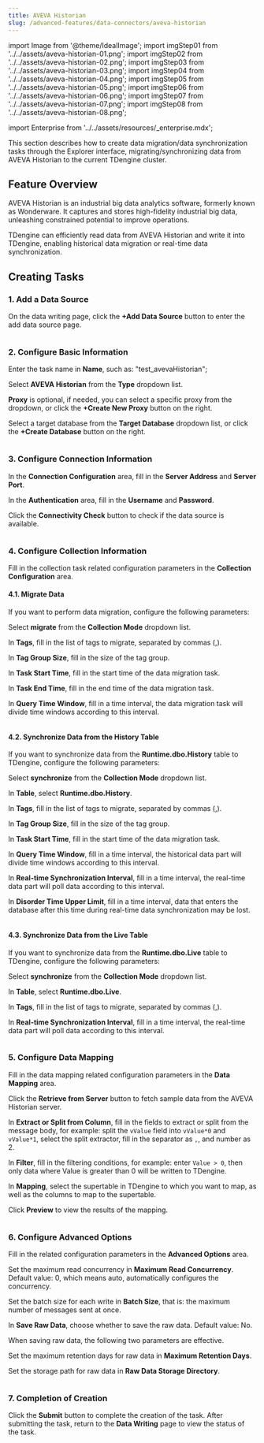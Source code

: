 ```yaml
---
title: AVEVA Historian
slug: /advanced-features/data-connectors/aveva-historian
---
```


import Image from '@theme/IdealImage';
import imgStep01 from '../../assets/aveva-historian-01.png';
import imgStep02 from '../../assets/aveva-historian-02.png';
import imgStep03 from '../../assets/aveva-historian-03.png';
import imgStep04 from '../../assets/aveva-historian-04.png';
import imgStep05 from '../../assets/aveva-historian-05.png';
import imgStep06 from '../../assets/aveva-historian-06.png';
import imgStep07 from '../../assets/aveva-historian-07.png';
import imgStep08 from '../../assets/aveva-historian-08.png';

import Enterprise from '../../assets/resources/_enterprise.mdx';

<Enterprise/>

This section describes how to create data migration/data synchronization tasks through the Explorer interface, migrating/synchronizing data from AVEVA Historian to the current TDengine cluster.

## Feature Overview

AVEVA Historian is an industrial big data analytics software, formerly known as Wonderware. It captures and stores high-fidelity industrial big data, unleashing constrained potential to improve operations.

TDengine can efficiently read data from AVEVA Historian and write it into TDengine, enabling historical data migration or real-time data synchronization.

## Creating Tasks

### 1. Add a Data Source

On the data writing page, click the **+Add Data Source** button to enter the add data source page.

<figure>
<Image img={imgStep01} alt=""/>
</figure>

### 2. Configure Basic Information

Enter the task name in **Name**, such as: "test_avevaHistorian";

Select **AVEVA Historian** from the **Type** dropdown list.

**Proxy** is optional, if needed, you can select a specific proxy from the dropdown, or click the **+Create New Proxy** button on the right.

Select a target database from the **Target Database** dropdown list, or click the **+Create Database** button on the right.

<figure>
<Image img={imgStep02} alt=""/>
</figure>

### 3. Configure Connection Information

In the **Connection Configuration** area, fill in the **Server Address** and **Server Port**.

In the **Authentication** area, fill in the **Username** and **Password**.

Click the **Connectivity Check** button to check if the data source is available.

<figure>
<Image img={imgStep03} alt=""/>
</figure>

### 4. Configure Collection Information

Fill in the collection task related configuration parameters in the **Collection Configuration** area.

#### 4.1. Migrate Data

If you want to perform data migration, configure the following parameters:

Select **migrate** from the **Collection Mode** dropdown list.

In **Tags**, fill in the list of tags to migrate, separated by commas (,).

In **Tag Group Size**, fill in the size of the tag group.

In **Task Start Time**, fill in the start time of the data migration task.

In **Task End Time**, fill in the end time of the data migration task.

In **Query Time Window**, fill in a time interval, the data migration task will divide time windows according to this interval.

<figure>
<Image img={imgStep04} alt=""/>
</figure>

#### 4.2. Synchronize Data from the History Table

If you want to synchronize data from the **Runtime.dbo.History** table to TDengine, configure the following parameters:

Select **synchronize** from the **Collection Mode** dropdown list.

In **Table**, select **Runtime.dbo.History**.

In **Tags**, fill in the list of tags to migrate, separated by commas (,).

In **Tag Group Size**, fill in the size of the tag group.

In **Task Start Time**, fill in the start time of the data migration task.

In **Query Time Window**, fill in a time interval, the historical data part will divide time windows according to this interval.

In **Real-time Synchronization Interval**, fill in a time interval, the real-time data part will poll data according to this interval.

In **Disorder Time Upper Limit**, fill in a time interval, data that enters the database after this time during real-time data synchronization may be lost.

<figure>
<Image img={imgStep05} alt=""/>
</figure>

#### 4.3. Synchronize Data from the Live Table

If you want to synchronize data from the **Runtime.dbo.Live** table to TDengine, configure the following parameters:

Select **synchronize** from the **Collection Mode** dropdown list.

In **Table**, select **Runtime.dbo.Live**.

In **Tags**, fill in the list of tags to migrate, separated by commas (,).

In **Real-time Synchronization Interval**, fill in a time interval, the real-time data part will poll data according to this interval.

<figure>
<Image img={imgStep06} alt=""/>
</figure>

### 5. Configure Data Mapping

Fill in the data mapping related configuration parameters in the **Data Mapping** area.

Click the **Retrieve from Server** button to fetch sample data from the AVEVA Historian server.

In **Extract or Split from Column**, fill in the fields to extract or split from the message body, for example: split the `vValue` field into `vValue*0` and `vValue*1`, select the split extractor, fill in the separator as `,`, and number as 2.

In **Filter**, fill in the filtering conditions, for example: enter `Value > 0`, then only data where Value is greater than 0 will be written to TDengine.

In **Mapping**, select the supertable in TDengine to which you want to map, as well as the columns to map to the supertable.

Click **Preview** to view the results of the mapping.

<figure>
<Image img={imgStep07} alt=""/>
</figure>

### 6. Configure Advanced Options

Fill in the related configuration parameters in the **Advanced Options** area.

Set the maximum read concurrency in **Maximum Read Concurrency**. Default value: 0, which means auto, automatically configures the concurrency.

Set the batch size for each write in **Batch Size**, that is: the maximum number of messages sent at once.

In **Save Raw Data**, choose whether to save the raw data. Default value: No.

When saving raw data, the following two parameters are effective.

Set the maximum retention days for raw data in **Maximum Retention Days**.

Set the storage path for raw data in **Raw Data Storage Directory**.

<figure>
<Image img={imgStep08} alt=""/>
</figure>

### 7. Completion of Creation

Click the **Submit** button to complete the creation of the task. After submitting the task, return to the **Data Writing** page to view the status of the task.
